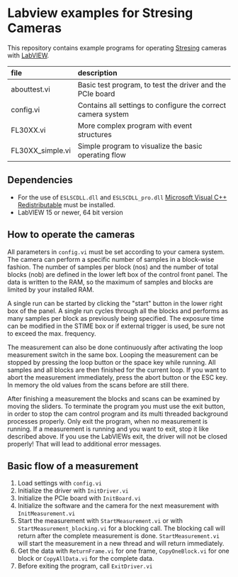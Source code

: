 # Labview examples for Stresing Cameras

This repository contains example programs for operating [Stresing](stresing.de) cameras with [LabVIEW](https://www.ni.com/en-us/shop/labview.html).

file				| description
:---				| :---
abouttest.vi		| Basic test program, to test the driver and the PCIe board
config.vi			| Contains all settings to configure the correct camera system
FL30XX.vi			| More complex program with event structures
FL30XX_simple.vi	| Simple program to visualize the basic operating flow

## Dependencies 

- For the use of `ESLSCDLL.dll` and `ESLSCDLL_pro.dll` [Microsoft Visual C++ Redistributable](https://aka.ms/vs/16/release/vc_redist.x64.exe) must be installed.
- LabVIEW 15 or newer, 64 bit version

## How to operate the cameras
All parameters in `config.vi` must be set according to your camera system. The camera can perform a specific number of samples in a block-wise fashion. The number of samples per block (nos) and the number of total blocks (nob) are defined in the lower left box of the control front panel. The data is written to the RAM, so the maximum of samples and blocks are limited by your installed RAM.

A single run can be started by clicking the "start" button in the lower right box of the panel. A single run cycles through all the blocks and performs as many samples per block as previously being specified. The exposure time can be modified in the STIME box or if external trigger is used, be sure not to exceed the max. frequency.

The measurement can also be done continuously after activating the loop measurement switch in the same box. Looping the measurement can be stopped by pressing the loop button or the space key while running. All samples and all blocks are then finished for the current loop. If you want to abort the measurement immediately, press the abort button or the ESC key. In memory the old values from the scans before are still there.

After finishing a measurement the blocks and scans can be examined by moving the sliders. To terminate the program you must use the exit button, in order to stop the cam control program and its multi threaded background processes properly. Only exit the program, when no measurement is running. If a measurement is running and you want to exit, stop it like described above. If you use the LabVIEWs exit, the driver will not be closed properly! That will lead to additional error messages.

## Basic flow of a measurement
1. Load settings with `config.vi`
2. Initialize the driver with `InitDriver.vi`
3. Initialize the PCIe board with `InitBoard.vi`
4. Initialize the software and the camera for the next measurement with `InitMeasurement.vi`
5. Start the measurement with `StartMeasurement.vi` or with `StartMeasurement_blocking.vi` for a blocking call. The blocking call will return after the complete measurement is done. `StartMeasurement.vi` will start the measurement in a new thread and will return immediately.
6. Get the data with `ReturnFrame.vi` for one frame, `CopyOneBlock.vi` for one block or `CopyAllData.vi` for the complete data.
7. Before exiting the program, call `ExitDriver.vi`
